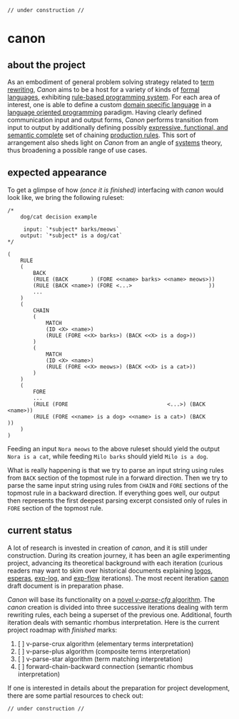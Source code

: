 
    // under construction //

# canon

## about the project

As an embodiment of general problem solving strategy related to [term rewriting](https://en.wikipedia.org/wiki/Rewriting), *Canon* aims to be a host for a variety of kinds of [formal languages](https://en.wikipedia.org/wiki/Formal_language), exhibiting [rule-based programming system](https://en.wikipedia.org/wiki/Rule-based_system). For each area of interest, one is able to define a custom [domain specific language](https://en.wikipedia.org/wiki/Domain-specific_language) in a [language oriented programming](https://en.wikipedia.org/wiki/Language-oriented_programming) paradigm. Having clearly defined communication input and output forms, *Canon* performs transition from input to output by additionally defining possibly [expressive, functional, and semantic complete](https://en.wikipedia.org/wiki/Completeness_(logic)) set of chaining [production rules](https://en.wikipedia.org/wiki/Production_(computer_science)). This sort of arrangement also sheds light on *Canon* from an angle of [systems](https://en.wikipedia.org/wiki/System) theory, thus broadening a possible range of use cases.

## expected appearance

To get a glimpse of how *(once it is finished)* interfacing with *canon* would look like, we bring the following ruleset:

    /*
        dog/cat decision example
        
         input: `*subject* barks/meows`
        output: `*subject* is a dog/cat`
    */
    
    (
        RULE
        (
            BACK
            (RULE (BACK       ) (FORE <<name> barks> <<name> meows>))
            (RULE (BACK <name>) (FORE <...>                        ))
            ...
        )
        (
            CHAIN
            (
                MATCH
                (ID <X> <name>)
                (RULE (FORE <<X> barks>) (BACK <<X> is a dog>))
            )
            (
                MATCH
                (ID <X> <name>)
                (RULE (FORE <<X> meows>) (BACK <<X> is a cat>))
            )
        )
        (
            FORE
            ...
            (RULE (FORE                               <...>) (BACK <name>))
            (RULE (FORE <<name> is a dog> <<name> is a cat>) (BACK       ))
        )
    )
    
Feeding an input `Nora meows` to the above ruleset should yield the output `Nora is a cat`, while feeding `Milo barks` should yield `Milo is a dog`.

What is really happening is that we try to parse an input string using rules from `BACK` section of the topmost rule in a forward direction. Then we try to parse the same input string using rules from `CHAIN` and `FORE` sections of the topmost rule in a backward direction. If everything goes well, our output then represents the first deepest parsing excerpt consisted only of rules in `FORE` section of the topmost rule.

## current status

A lot of research is invested in creation of *canon*, and it is still under construction. During its creation journey, it has been an agile experimenting project, advancing its theoretical background with each iteration (curious readers may want to skim over historical documents explaining [logos](history/2019-aug-logos.md), [esperas](history/2020-jul-esperas.md), [exp-log](history/2021-aug-exp-log.md), and [exp-flow](history/2022-apr-exp-flow.md) iterations). The most recent iteration [canon](canon.md) draft document is in preparation phase.

*Canon* will base its functionality on a [novel *v-parse-cfg* algorithm](https://github.com/contrast-zone/v-parse-cfg). The *canon* creation is divided into three successive iterations dealing with term rewriting rules, each being a superset of the previous one. Additional, fourth iteration deals with semantic rhombus interpretation. Here is the current project roadmap with *finished* marks:

1. [ ] v-parse-crux algorithm (elementary terms interpretation)
2. [ ] v-parse-plus algorithm (composite terms interpretation)
3. [ ] v-parse-star algorithm (term matching interpretation)
4. [ ] forward-chain-backward connection (semantic rhombus interpretation)

If one is interested in details about the preparation for project development, there are some partial resources to check out:

    // under construction //
